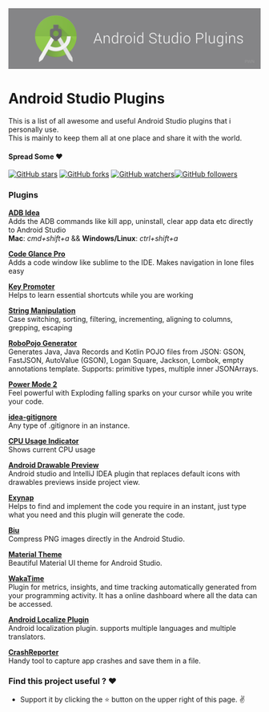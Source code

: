
<img src="assets/android_studio.png" >

# Android Studio Plugins
This is a list of all awesome and useful Android Studio plugins that i personally use. <br/>
This is mainly to keep them all at one place and share it with the world.

#### Spread Some :heart:

[![GitHub stars](https://img.shields.io/github/stars/pawanparihar05/Android-Studio-Plugins-Tricks.svg?style=social&label=Star)](https://github.com/pawanparihar05/Android-Studio-Plugins-Tricks) [![GitHub forks](https://img.shields.io/github/forks/pawanparihar05/Android-Studio-Plugins-Tricks.svg?style=social&label=Fork)](https://github.com/pawanparihar05/Android-Studio-Plugins-Tricks/fork) [![GitHub watchers](https://img.shields.io/github/watchers/pawanparihar05/Android-Studio-Plugins-Tricks.svg?style=social&label=Watch)](https://github.com/pawanparihar05/Android-Studio-Plugins-Tricks)[![GitHub followers](https://img.shields.io/github/followers/pawanparihar05.svg?style=social&label=Follow)](https://github.com/pawanparihar05)


### **Plugins**
**[ADB Idea](https://plugins.jetbrains.com/plugin/7380-adb-idea)** <br/>
Adds the ADB commands like kill app, uninstall, clear app data etc directly to Android Studio <br/>
**Mac**: *cmd+shift+a* && **Windows/Linux**: *ctrl+shift+a* <br/>

**[Code Glance Pro](https://plugins.jetbrains.com/plugin/18824-codeglance-pro)** <br/>
Adds a code window like sublime to the IDE. Makes navigation in lone files easy <br/>

**[Key Promoter](https://plugins.jetbrains.com/plugin/9792-key-promoter-x)** <br/>
Helps to learn essential shortcuts while you are working <br/>

**[String Manipulation](https://plugins.jetbrains.com/plugin/2162-string-manipulation)** <br/>
Case switching, sorting, filtering, incrementing, aligning to columns, grepping, escaping <br/>

**[RoboPojo Generator](https://plugins.jetbrains.com/plugin/8634-robopojogenerator)** <br/>
Generates Java, Java Records and Kotlin POJO files from JSON: GSON, FastJSON, AutoValue (GSON), Logan Square, Jackson, Lombok, empty annotations template. Supports: primitive types, multiple inner JSONArrays. <br/>

**[Power Mode 2](https://plugins.jetbrains.com/plugin/8251-power-mode-ii)** <br/>
Feel powerful with Exploding falling sparks on your cursor while you write your code. <br/>

**[idea-gitignore](https://github.com/JetBrains/idea-gitignore)** <br/>
Any type of .gitignore in an instance. <br/>

**[CPU Usage Indicator](https://plugins.jetbrains.com/plugin/8580-cpu-usage-indicator/)** <br/>
Shows current CPU usage<br/>

**[Android Drawable Preview](https://github.com/mistamek/Android-drawable-preview-plugin)** <br/>
Android studio and IntelliJ IDEA plugin that replaces default icons with drawables previews inside project view.<br/>

**[Exynap](http://exynap.com/)** <br/>
Helps to find and implement the code you require in an instant, just type what you need and this plugin will generate the code. <br/>

**[Biu](https://plugins.jetbrains.com/plugin/9788-biu)** <br/>
Compress PNG images directly in the Android Studio. <br/>

**[Material Theme](https://github.com/ChrisRM/material-theme-jetbrains)** <br/>
Beautiful Material UI theme for Android Studio. <br/>

**[WakaTime](https://github.com/wakatime/jetbrains-wakatime)** <br/>
Plugin for metrics, insights, and time tracking automatically generated from your programming activity. It has a online dashboard where all the data can be accessed. <br/>

**[Android Localize Plugin](https://github.com/Airsaid/AndroidLocalizePlugin)** <br/>
Android localization plugin. supports multiple languages and multiple translators.<br/>

**[CrashReporter](https://github.com/MindorksOpenSource/CrashReporter)** <br/>
Handy tool to capture app crashes and save them in a file. <br/>


### Find this project useful ? :heart:
* Support it by clicking the :star: button on the upper right of this page. :v:
